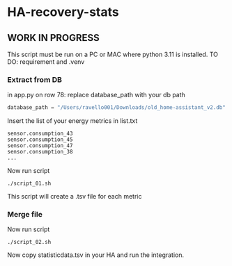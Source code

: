 # HA-recovery-stats

## WORK IN PROGRESS
This script must be run on a PC or MAC where python 3.11 is installed.
TO DO: requirement and .venv

### Extract from DB

in app.py on row 78: replace database_path with your db path
```python
database_path = "/Users/ravello001/Downloads/old_home-assistant_v2.db"
```
Insert the list of your energy metrics in list.txt
```
sensor.consumption_43
sensor.consumption_45
sensor.consumption_47
sensor.consumption_38
...
```
Now run script
```shell
./script_01.sh
```
This script will create a .tsv file for each metric

### Merge file

Now run script
```shell
./script_02.sh
```
Now copy statisticdata.tsv in your HA and run the integration.

